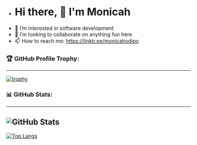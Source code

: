 - # Hi there, 👋 I'm Monicah
- 👀 I’m interested in software development 
- 💞️ I’m looking to collaborate on anything fun here
- 📫 How to reach me: https://linktr.ee/monicahodipo

### 🏆 GitHub Profile Trophy:
---

[![trophy](https://github-profile-trophy.vercel.app/?username=MonahDipsy&theme=dracula)](https://github.com/ryo-ma/github-profile-trophy)

### 📊 GitHub Stats:
---


![GitHub Stats](https://github-readme-stats.vercel.app/api?username=MonahDipsy&theme=dracula)
---
[![Top Langs](https://github-readme-stats.vercel.app/api/top-langs/?username=MonahDipsy)](https://github.com/anuraghazra/github-readme-stats)




